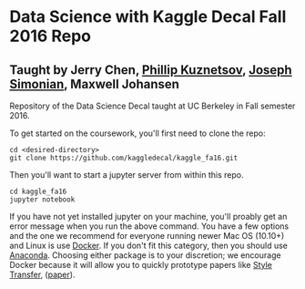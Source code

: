 # Data Science with Kaggle Decal Fall 2016 Repo
## Taught by Jerry Chen, [Phillip Kuznetsov](https://github.com/philkuz), [Joseph Simonian](https://github.com/jsimonian), Maxwell Johansen
Repository of the Data Science Decal taught at UC Berkeley in Fall semester 2016. 

To get started on the coursework, you'll first need to clone the repo:
```
cd <desired-directory>
git clone https://github.com/kaggledecal/kaggle_fa16.git
```

Then you'll want to start a jupyter server from within this repo.
```
cd kaggle_fa16
jupyter notebook
```

If you have not yet installed jupyter on your machine, you'll proably get an error message when you run the above command. 
You have a few options and the one we recommend for everyone running newer Mac OS (10.10+) and Linux is use [Docker](https://docs.docker.com/engine/installation/). If you don't fit this category, then you should use [Anaconda](https://www.continuum.io/downloads). Choosing either package is to your discretion; we encourage Docker because it will allow you to quickly prototype papers like [Style Transfer](https://hub.docker.com/r/kchentw/neural-style/), ([paper](http://arxiv.org/abs/1508.06576)).


